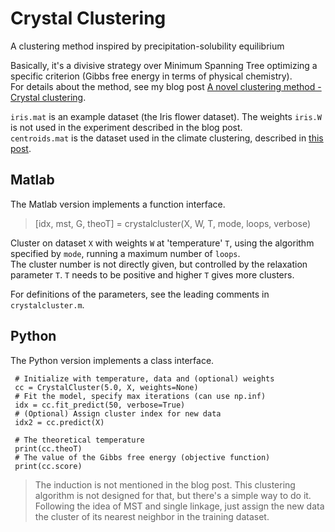 # Crystal Clustering
A clustering method inspired by precipitation-solubility equilibrium   

Basically, it's a divisive strategy over Minimum Spanning Tree optimizing a specific criterion (Gibbs free energy in terms of physical chemistry).    
For details about the method, see my blog post [A novel clustering method - Crystal clustering](https://peace-van.github.io/climate/2023/11/01/crystalcluster.html).   

`iris.mat` is an example dataset (the Iris flower dataset). The weights `iris.W` is not used in the experiment described in the blog post.   
`centroids.mat` is the dataset used in the climate clustering, described in [this post](https://peace-van.github.io/climate/2023/11/17/sec6.html).   

## Matlab
The Matlab version implements a function interface.
> [idx, mst, G, theoT] = crystalcluster(X, W, T, mode, loops, verbose)   
   
Cluster on dataset `X` with weights `W` at 'temperature' `T`, using the algorithm specified by `mode`, running a maximum number of `loops`.   
The cluster number is not directly given, but controlled by the relaxation parameter `T`. `T` needs to be positive and higher `T` gives more clusters.   
   
For definitions of the parameters, see the leading comments in `crystalcluster.m`.   

## Python
The Python version implements a class interface.

```
 # Initialize with temperature, data and (optional) weights
 cc = CrystalCluster(5.0, X, weights=None)
 # Fit the model, specify max iterations (can use np.inf)
 idx = cc.fit_predict(50, verbose=True)
 # (Optional) Assign cluster index for new data
 idx2 = cc.predict(X)

 # The theoretical temperature
 print(cc.theoT)
 # The value of the Gibbs free energy (objective function)
 print(cc.score)
```

> The induction is not mentioned in the blog post. This clustering algorithm is not designed for that, but there's a simple way to do it. Following the idea of MST and single linkage, just assign the new data the cluster of its nearest neighbor in the training dataset.
